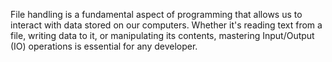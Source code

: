 



File handling is a fundamental aspect of programming that allows us to interact with data stored on our computers. Whether it's reading text from a file, writing data to it, or manipulating its contents, mastering Input/Output (IO) operations is essential for any developer.
